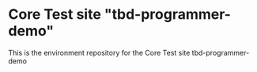 # Core Test site "tbd-programmer-demo"

This is the environment repository for the Core Test site tbd-programmer-demo
